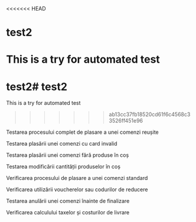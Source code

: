 <<<<<<< HEAD
# test2

This is a try for automated test 
=======
# test2# test2

This is a try for automated test
>>>>>>> ab13cc37fb18520cd61f6c4568c33526ff451e96


Testarea procesului complet de plasare a unei comenzi reușite

Testarea plasării unei comenzi cu card invalid

Testarea plasării unei comenzi fără produse în coș

Testarea modificării cantității produselor în coș

Verificarea procesului de plasare a unei comenzi standard

Verificarea utilizării voucherelor sau codurilor de reducere

Testarea anulării unei comenzi înainte de finalizare

Verificarea calculului taxelor și costurilor de livrare